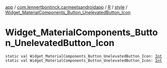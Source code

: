 [app](../../../index.md) / [com.lennertbontinck.carmeetsandroidapp](../../index.md) / [R](../index.md) / [style](index.md) / [Widget_MaterialComponents_Button_UnelevatedButton_Icon](./-widget_-material-components_-button_-unelevated-button_-icon.md)

# Widget_MaterialComponents_Button_UnelevatedButton_Icon

`static val Widget_MaterialComponents_Button_UnelevatedButton_Icon: `[`Int`](https://kotlinlang.org/api/latest/jvm/stdlib/kotlin/-int/index.html)
`static val Widget_MaterialComponents_Button_UnelevatedButton_Icon: `[`Int`](https://kotlinlang.org/api/latest/jvm/stdlib/kotlin/-int/index.html)